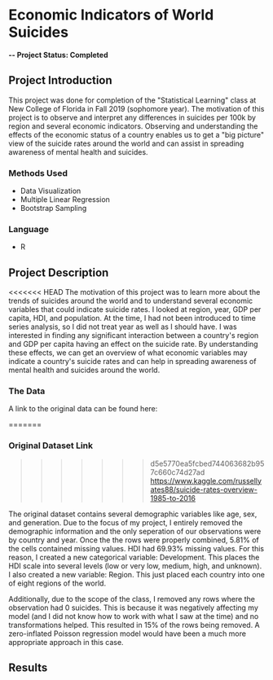 # Economic Indicators of World Suicides

**-- Project Status: Completed**

## Project Introduction
This project was done for completion of the "Statistical Learning" class at New College of Florida in Fall 2019 (sophomore year). The motivation of this project is to observe and interpret any differences in suicides per 100k by region and several economic indicators. Observing and understanding the effects of the economic status of a country enables us to get a "big picture" view of the suicide rates around the world and can assist in spreading awareness of mental health and suicides. 

### Methods Used

- Data Visualization
- Multiple Linear Regression
- Bootstrap Sampling

### Language

- R

## Project Description

<<<<<<< HEAD
The motivation of this project was to learn more about the trends of suicides around the world and to understand several economic variables that could indicate suicide rates. I looked at region, year, GDP per capita, HDI, and population. At the time, I had not been introduced to time series analysis, so I did not treat year as well as I should have. I was interested in finding any significant interaction between a country's region and GDP per capita having an effect on the suicide rate. By understanding these effects, we can get an overview of what economic variables may indicate a country's suicide rates and can help in spreading awareness of mental health and suicides around the world.

### The Data

A link to the original data can be found here:

=======
### Original Dataset Link
>>>>>>> d5e5770ea5fcbed744063682b957c660c74d27ad
https://www.kaggle.com/russellyates88/suicide-rates-overview-1985-to-2016

The original dataset contains several demographic variables like age, sex, and generation. Due to the focus of my project, I entirely removed the demographic information and the only seperation of our observations were by country and year. Once the the rows were properly combined, 5.81% of the cells contained missing values. HDI had 69.93% missing values. For this reason, I created a new categorical variable: Development. This places the HDI scale into several levels (low or very low, medium, high, and unknown). I also created a new variable: Region. This just placed each country into one of eight regions of the world.

Additionally, due to the scope of the class, I removed any rows where the observation had 0 suicides. This is because it was negatively affecting my model (and I did not know how to work with what I saw at the time) and no transformations helped. This resulted in 15% of the rows being removed. A zero-inflated Poisson regression model would have been a much more appropriate approach in this case.

## Results
